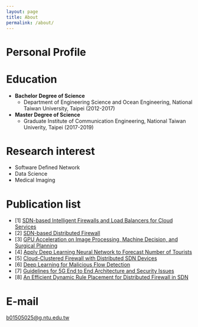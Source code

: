 ```yaml
---
layout: page
title: About
permalink: /about/
---
```

# Personal Profile


# Education
* **Bachelor Degree of Science**
  * Department of Engineering Science and Ocean Engineering, National Taiwan University, Taipei (2012-2017)
* **Master Degree of Science**
  * Graduate Institute of Communication Engineering, National Taiwan Univerity, Taipei (2017-2019)

# Research interest
* Software Defined Network
* Data Science
* Medical Imaging

# Publication list

* [1] [SDN-based Intelligent Firewalls and Load Balancers for Cloud Services](http://www.airitilibrary.com/Publication/alDetailedMesh?docid=P20161124001-201611-201611240026-201611240026-155-159-028)
* [2] [SDN-based Distributed Firewall](https://ci.nii.ac.jp/naid/40021031380/)
* [3] [GPU Acceleration on Image Processing, Machine Decision, and Surgical Planning](http://on-demand.gputechconf.com/gtc/2017/presentation/s7238-yuwei-chang-gpu-acceleration-of-airway-reconstruction.pdf)
* [4] [Apply Deep Learning Neural Network to Forecast Number of Tourists](https://ieeexplore.ieee.org/abstract/document/7929687)
* [5] [Cloud-Clustered Firewall with Distributed SDN Devices](https://ieeexplore.ieee.org/abstract/document/8377305)
* [6] [Deep Learning for Malicious Flow Detection](https://cs.anu.edu.au/cybersec/issisp2018/assets/posters/poster-dl-flow.pdf)
* [7] [Guidelines for 5G End to End Architecture and Security Issues](https://arxiv.org/abs/1912.10318)
* [8] [An Efficient Dynamic Rule Placement for Distributed Firewall in SDN](https://ieeexplore.ieee.org/abstract/document/9322233/)

# E-mail
[b01505025@g.ntu.edu.tw](b01505025@g.ntu.edu.tw)
